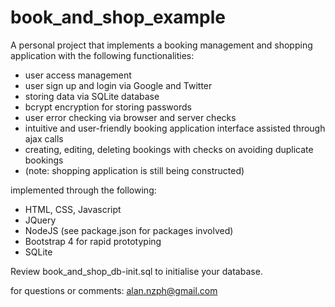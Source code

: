 # book_and_shop_example

A personal project that implements a booking management and shopping application with the following functionalities:
- user access management
- user sign up and login via Google and Twitter
- storing data via SQLite database
- bcrypt encryption for storing passwords
- user error checking via browser and server checks
- intuitive and user-friendly booking application interface assisted through ajax calls
- creating, editing, deleting bookings with checks on avoiding duplicate bookings
- (note: shopping application is still being constructed)

implemented through the following:
- HTML, CSS, Javascript
- JQuery
- NodeJS (see package.json for packages involved)
- Bootstrap 4 for rapid prototyping
- SQLite

Review book_and_shop_db-init.sql to initialise your database.

for questions or comments: alan.nzph@gmail.com
